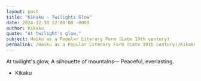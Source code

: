 ```yaml
---
layout: post
title: "Kikaku - Twilights Glow"
date: 2024-12-30 12:00:00 -0000
author: Kikaku
quote: "At twilight's glow,"
subject: Haiku as a Popular Literary Form (Late 19th century)
permalink: /Haiku as a Popular Literary Form (Late 19th century)/Kikaku/Kikaku - Twilights Glow
---
```


At twilight's glow,
A silhouette of mountains—
Peaceful, everlasting.

- Kikaku
